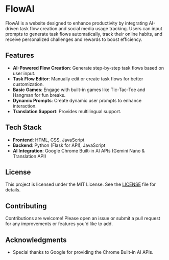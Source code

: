 

# FlowAI

FlowAI is a website designed to enhance productivity by integrating AI-driven task flow creation and social media usage tracking. Users can input prompts to generate task flows automatically, track their online habits, and receive personalized challenges and rewards to boost efficiency.

## Features

- **AI-Powered Flow Creation**: Generate step-by-step task flows based on user input.
- **Task Flow Editor**: Manually edit or create task flows for better customization.
- **Basic Games**: Engage with built-in games like Tic-Tac-Toe and Hangman for fun breaks.
- **Dynamic Prompts**: Create dynamic user prompts to enhance interaction.
- **Translation Support**: Provides multilingual support. 

## Tech Stack

- **Frontend**: HTML, CSS, JavaScript
- **Backend**: Python (Flask for API), JavaScript
- **AI Integration**: Google Chrome Built-in AI APIs (Gemini Nano & Translation API)

## License

This project is licensed under the MIT License. See the [LICENSE](LICENSE) file for details.

## Contributing

Contributions are welcome! Please open an issue or submit a pull request for any improvements or features you'd like to add.

## Acknowledgments

- Special thanks to Google for providing the Chrome Built-in AI APIs.
